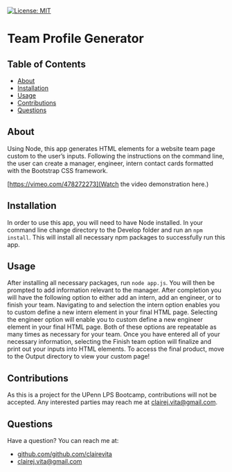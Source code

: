 
  [![License: MIT](https://img.shields.io/badge/license-MIT-blue.svg)](https://opensource.porg/licenses/MIT)
  # Team Profile Generator
  ## Table of Contents
  - [About](#about)
  - [Installation](#installation)
  - [Usage](#usage)
  - [Contributions](#contributions)
  - [Questions](#questions)
  ## About
  Using Node, this app generates HTML elements for a website team page custom to the user’s inputs. Following the instructions on the command line, the user can create a manager, engineer, intern contact cards formatted with the Bootstrap CSS framework.
  
  [https://vimeo.com/478272273](Watch the video demonstration here.)
  
  ## Installation
  In order to use this app, you will need to have Node installed. In your command line change directory to the Develop folder and run an `npm install`. This will install all necessary npm packages to successfully run this app.
  ## Usage
  After installing all necessary packages, run `node app.js`. You will then be prompted to add information relevant to the manager. After completion you will have the following option to either add an intern, add an engineer, or to finish your team. Navigating to and selection the intern option enables you to custom define a new intern element in your final HTML page. Selecting the engineer option will enable you to custom define a new engineer element in your final HTML page. Both of these options are repeatable as many times as necessary for your team. Once you have entered all of your necessary information, selecting the Finish team option will finalize and print out your inputs into HTML elements. To access the final product, move to the Output directory to view your custom page!
  ## Contributions
  As this is a project for the UPenn LPS Bootcamp, contributions will not be accepted. Any interested parties may reach me at clairej.vita@gmail.com.
  ## Questions
  Have a question? You can reach me at:
  - [github.com/github.com/clairevita](https://github.com/github.com/clairevita) 
  - clairej.vita@gmail.com
  
